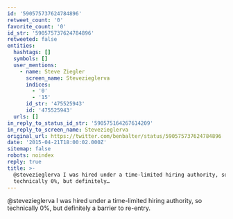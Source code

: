 ```yaml
---
id: '590575737624784896'
retweet_count: '0'
favorite_count: '0'
id_str: '590575737624784896'
retweeted: false
entities:
  hashtags: []
  symbols: []
  user_mentions:
    - name: Steve Ziegler
      screen_name: Stevezieglerva
      indices:
        - '0'
        - '15'
      id_str: '475525943'
      id: '475525943'
  urls: []
in_reply_to_status_id_str: '590575164267614209'
in_reply_to_screen_name: Stevezieglerva
original_url: https://twitter.com/benbalter/status/590575737624784896
date: '2015-04-21T18:00:02.000Z'
sitemap: false
robots: noindex
reply: true
title: >-
  @stevezieglerva I was hired under a time-limited hiring authority, so
  technically 0%, but definitely…
---
```


@stevezieglerva I was hired under a time-limited hiring authority, so technically 0%, but definitely a barrier to re-entry.